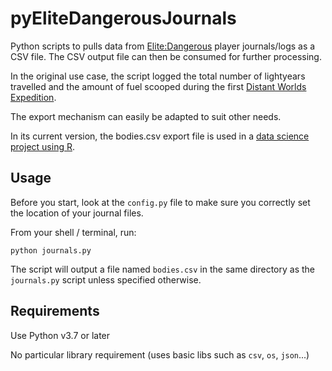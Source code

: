 # pyEliteDangerousJournals 
Python scripts to pulls data from [Elite:Dangerous](https://elitedangerous.com/) player journals/logs as a CSV file.  The CSV output file can then be consumed for further processing.  

In the original use case, the script logged the total number of lightyears travelled and the amount of fuel scooped during the first [Distant Worlds Expedition](https://elite-dangerous.fandom.com/wiki/Distant_Worlds). 

The export mechanism can easily be adapted to suit other needs.

In its current version, the bodies.csv export file is used in a [data science project using R](https://github.com/analyticsftw/EDSMR).

## Usage 

Before you start, look at the `config.py` file to make sure you correctly set the location of your journal files.

From your shell / terminal, run:
```shell
python journals.py
```

The script will output a file named `bodies.csv` in the same directory as the `journals.py` script unless specified otherwise.

## Requirements
Use Python v3.7 or later

No particular library requirement (uses basic libs such as `csv`, `os`, `json`...)